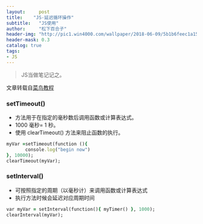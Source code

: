 ```yaml
---
layout:     post
title:    "JS-延迟循环操作"
subtitle:   "JS使用"
author:     "松下百合子"
header-img: "http://pic1.win4000.com/wallpaper/2018-06-09/5b1b6feec1a15.jpg"
header-mask: 0.3
catalog: true
tags:
- JS
---
```


> JS当做笔记记之。

文章转载自[菜鸟教程](https://www.runoob.com/jsref/met-win-setInterval.html) 


### setTimeout() 
-  方法用于在指定的毫秒数后调用函数或计算表达式。 
-  1000 毫秒= 1 秒。
-  使用 clearTimeout() 方法来阻止函数的执行。 

```ruby
myVar =setTimeout(function (){
       console.log("begin now")
}, 10000);
clearTimeout(myVar);
```

### setInterval() 
- 可按照指定的周期（以毫秒计）来调用函数或计算表达式
- 执行方法时候会延迟对应周期时间

```ruby
var myVar = setInterval(function(){ myTimer() }, 1000);   
clearInterval(myVar);
```





